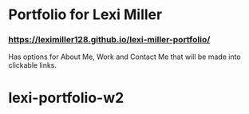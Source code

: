 # Portfolio for Lexi Miller

### https://leximiller128.github.io/lexi-miller-portfolio/

Has options for About Me, Work and Contact Me that will be made into clickable links.
# lexi-portfolio-w2
